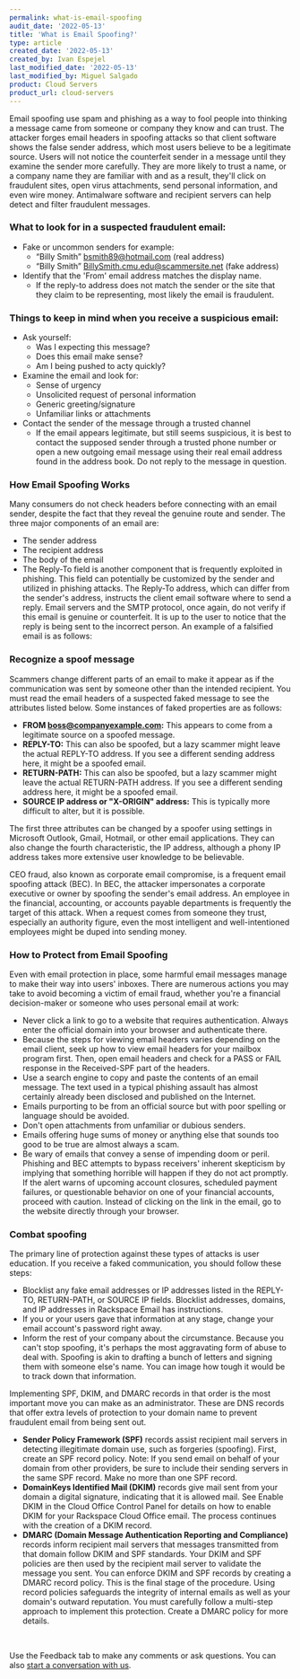 ```yaml
---
permalink: what-is-email-spoofing
audit_date: '2022-05-13'
title: 'What is Email Spoofing?'
type: article
created_date: '2022-05-13'
created_by: Ivan Espejel
last_modified_date: '2022-05-13'
last_modified_by: Miguel Salgado
product: Cloud Servers
product_url: cloud-servers
---
```


Email spoofing use spam and phishing as a way to fool people into thinking a message came from someone or company they know and can trust. The attacker forges email headers in spoofing attacks so that client software shows the false sender address, which most users believe to be a legitimate source. Users will not notice the counterfeit sender in a message until they examine the sender more carefully. They are more likely to trust a name, or a company name they are familiar with and as a result, they'll click on fraudulent sites, open virus attachments, send personal information, and even wire money. Antimalware software and recipient servers can help detect and filter fraudulent messages.

### What to look for in a suspected fraudulent email: 
- Fake or uncommon senders for example: 
    - “Billy Smith” bsmith89@hotmail.com (real address) 
    - “Billy Smith” BillySmith.cmu.edu@scammersite.net (fake address)
- Identify that the 'From' email address matches the display name.
    - If the reply-to address does not match the sender or the site that they claim to be representing, most likely the email is fraudulent.
### Things to keep in mind when you receive a suspicious email: 
- Ask yourself: 
    - Was I expecting this message?
    - Does this email make sense?
    - Am I being pushed to acty quickly?  
- Examine the email and look for: 
    - Sense of urgency
    - Unsolicited request of personal information
    - Generic greeting/signature
    - Unfamiliar links or attachments  
- Contact the sender of the message through a trusted channel 
    - If the email appears legitimate, but still seems suspicious, it is best to contact the supposed sender through a trusted phone number or open a new outgoing email message using their real email address found in the address book. Do not reply to the message in question.

### How Email Spoofing Works
Many consumers do not check headers before connecting with an email sender, despite the fact that they reveal the genuine route and sender.
The three major components of an email are:
- The sender address
- The recipient address
- The body of the email
- The Reply-To field is another component that is frequently exploited in phishing. This field can potentially be customized by the sender and utilized in phishing attacks. The Reply-To address, which can differ from the sender's address, instructs the client email software where to send a reply. Email servers and the SMTP protocol, once again, do not verify if this email is genuine or counterfeit. It is up to the user to notice that the reply is being sent to the incorrect person.
An example of a falsified email is as follows:

### Recognize a spoof message
Scammers change different parts of an email to make it appear as if the communication was sent by someone other than the intended recipient. You must read the email headers of a suspected faked message to see the attributes listed below. Some instances of faked properties are as follows:

- **FROM boss@companyexample.com:** This appears to come from a legitimate source on a spoofed message.
- **REPLY-TO:** This can also be spoofed, but a lazy scammer might leave the actual REPLY-TO address. If you see a different sending address here, it might be a spoofed email.
- **RETURN-PATH:** This can also be spoofed, but a lazy scammer might leave the actual RETURN-PATH address. If you see a different sending address here, it might be a spoofed email.
- **SOURCE IP address or "X-ORIGIN" address:** This is typically more difficult to alter, but it is possible.

The first three attributes can be changed by a spoofer using settings in Microsoft Outlook, Gmail, Hotmail, or other email applications. They can also change the fourth characteristic, the IP address, although a phony IP address takes more extensive user knowledge to be believable.

CEO fraud, also known as corporate email compromise, is a frequent email spoofing attack (BEC). In BEC, the attacker impersonates a corporate executive or owner by spoofing the sender's email address. An employee in the financial, accounting, or accounts payable departments is frequently the target of this attack.
When a request comes from someone they trust, especially an authority figure, even the most intelligent and well-intentioned employees might be duped into sending money.

### How to Protect from Email Spoofing
Even with email protection in place, some harmful email messages manage to make their way into users' inboxes. There are numerous actions you may take to avoid becoming a victim of email fraud, whether you're a financial decision-maker or someone who uses personal email at work:
- Never click a link to go to a website that requires authentication. Always enter the official domain into your browser and authenticate there.
- Because the steps for viewing email headers varies depending on the email client, seek up how to view email headers for your mailbox program first. Then, open email headers and check for a PASS or FAIL response in the Received-SPF part of the headers.
- Use a search engine to copy and paste the contents of an email message. The text used in a typical phishing assault has almost certainly already been disclosed and published on the Internet.
- Emails purporting to be from an official source but with poor spelling or language should be avoided.
- Don't open attachments from unfamiliar or dubious senders.
- Emails offering huge sums of money or anything else that sounds too good to be true are almost always a scam.
- Be wary of emails that convey a sense of impending doom or peril. Phishing and BEC attempts to bypass receivers' inherent skepticism by implying that something horrible will happen if they do not act promptly. If the alert warns of upcoming account closures, scheduled payment failures, or questionable behavior on one of your financial accounts, proceed with caution. Instead of clicking on the link in the email, go to the website directly through your browser.

### Combat spoofing
The primary line of protection against these types of attacks is user education. If you receive a faked communication, you should follow these steps:
- Blocklist any fake email addresses or IP addresses listed in the REPLY-TO, RETURN-PATH, or SOURCE IP fields. Blocklist addresses, domains, and IP addresses in Rackspace Email has instructions.
- If you or your users gave that information at any stage, change your email account's password right away.
- Inform the rest of your company about the circumstance.
Because you can't stop spoofing, it's perhaps the most aggravating form of abuse to deal with. Spoofing is akin to drafting a bunch of letters and signing them with someone else's name. You can image how tough it would be to track down that information.

Implementing SPF, DKIM, and DMARC records in that order is the most important move you can make as an administrator. These are DNS records that offer extra levels of protection to your domain name to prevent fraudulent email from being sent out.
- **Sender Policy Framework (SPF)** records assist recipient mail servers in detecting illegitimate domain use, such as forgeries (spoofing). First, create an SPF record policy.
Note: If you send email on behalf of your domain from other providers, be sure to include their sending servers in the same SPF record. Make no more than one SPF record.
- **DomainKeys Identified Mail (DKIM)** records give mail sent from your domain a digital signature, indicating that it is allowed mail. See Enable DKIM in the Cloud Office Control Panel for details on how to enable DKIM for your Rackspace Cloud Office email. The process continues with the creation of a DKIM record.
- **DMARC (Domain Message Authentication Reporting and Compliance)** records inform recipient mail servers that messages transmitted from that domain follow DKIM and SPF standards. Your DKIM and SPF policies are then used by the recipient mail server to validate the message you sent. You can enforce DKIM and SPF records by creating a DMARC record policy. This is the final stage of the procedure.
Using record policies safeguards the integrity of internal emails as well as your domain's outward reputation. You must carefully follow a multi-step approach to implement this protection. Create a DMARC policy for more details.
<br>

Use the Feedback tab to make any comments or ask questions. You can also [start a conversation with us](https://www.rackspace.com/contact).
